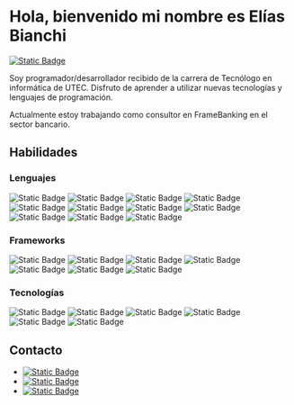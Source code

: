# Hola, bienvenido mi nombre es Elías Bianchi

[![Static Badge](https://img.shields.io/badge/Portafolio%20-%20%2300bfa6)
](https://elias288.github.io/ElelisPage/)

Soy programador/desarrollador recibido de la carrera de Tecnólogo en informática de UTEC. Disfruto de aprender a utilizar nuevas tecnologías y lenguajes de programación.

Actualmente estoy trabajando como consultor en FrameBanking en el sector bancario.

## Habilidades 

### Lenguajes

![Static Badge](https://img.shields.io/badge/NodeJs-5FA04E?style=for-the-badge&logo=nodedotjs&logoColor=fff)
![Static Badge](https://img.shields.io/badge/LUA-03047a?style=for-the-badge&logo=lua&logoSize=amg)
![Static Badge](https://img.shields.io/badge/C%2B%2B-699bcf?style=for-the-badge&logo=cplusplus&logoSize=amg)
![Static Badge](https://img.shields.io/badge/C-5d6cbd?style=for-the-badge&logo=c&logoSize=amg&logoColor=fff)
![Static Badge](https://img.shields.io/badge/HTML-%23E34F26?style=for-the-badge&logo=html5&logoColor=fff)
![Static Badge](https://img.shields.io/badge/CSS-663399?style=for-the-badge&logo=css)
![Static Badge](https://img.shields.io/badge/javascript-F7DF1E?style=for-the-badge&logo=javascript&logoColor=000)
![Static Badge](https://img.shields.io/badge/BASH-4EAA25?style=for-the-badge&logo=gnubash&logoColor=fff)
![Static Badge](https://img.shields.io/badge/python-3776AB?style=for-the-badge&logo=python&logoColor=fff)
![Static Badge](https://img.shields.io/badge/mongodb-47A248?style=for-the-badge&logo=mongodb&logoColor=fff)
![Static Badge](https://img.shields.io/badge/java-da6921?style=for-the-badge)

### Frameworks

![Static Badge](https://img.shields.io/badge/react-61DAFB?style=for-the-badge&logo=react&logoColor=000)
![Static Badge](https://img.shields.io/badge/angular-0F0F11?style=for-the-badge&logo=angular)
![Static Badge](https://img.shields.io/badge/astro-BC52EE?style=for-the-badge&logo=astro&logoColor=fff)
![Static Badge](https://img.shields.io/badge/next.js-000000?style=for-the-badge&logo=nextdotjs&logoColor=fff)
![Static Badge](https://img.shields.io/badge/nestjs-E0234E?style=for-the-badge&logo=nestjs&logoColor=fff)
![Static Badge](https://img.shields.io/badge/dart-0175C2?style=for-the-badge&logo=dart&logoColor=fff)
![Static Badge](https://img.shields.io/badge/android-3DDC84?style=for-the-badge&logo=android&logoColor=fff)

### Tecnologías

![Static Badge](https://img.shields.io/badge/git-F05032?style=for-the-badge&logo=git&logoColor=fff)
![Static Badge](https://img.shields.io/badge/github-181717?style=for-the-badge&logo=github&logoColor=fff)
![Static Badge](https://img.shields.io/badge/gitlab-FC6D26?style=for-the-badge&logo=gitlab&logoColor=fff)
![Static Badge](https://img.shields.io/badge/podman-892CA0?style=for-the-badge&logo=podman&logoColor=fff)
![Static Badge](https://img.shields.io/badge/vim-019733?style=for-the-badge&logo=vim&logoColor=fff)
![Static Badge](https://img.shields.io/badge/docker-2496ED?style=for-the-badge&logo=docker&logoColor=fff)

## Contacto

- [![Static Badge](https://img.shields.io/badge/bianchi.elias%40gmail.com-Email-EA4335?style=for-the-badge&logo=mailboxdotorg)](mailto:bianchi.elias@gmail.com)
- [![Static Badge](https://img.shields.io/badge/sbianchi-codepen-000?style=for-the-badge&logo=codepen)](https://codepen.io/sbianchi)
- [![Static Badge](https://img.shields.io/badge/bianchi.elias-gitlab-FC6D26?style=for-the-badge&logo=gitlab)](https://gitlab.com/bianchi.elias)
